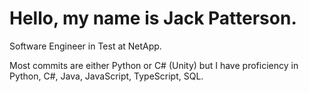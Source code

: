 # Hello, my name is Jack Patterson.
Software Engineer in Test at NetApp.

Most commits are either Python or C# (Unity) but I have proficiency in Python, C#, Java, JavaScript, TypeScript, SQL.
